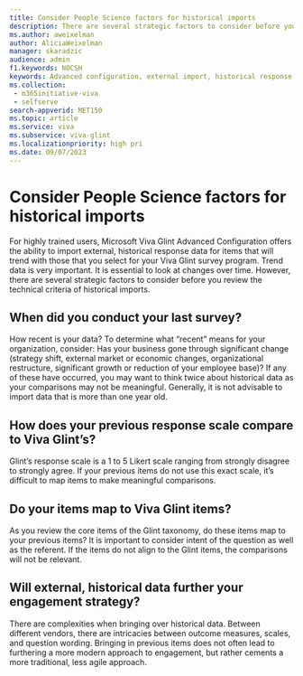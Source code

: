 ```yaml
---
title: Consider People Science factors for historical imports
description: There are several strategic factors to consider before you review the technical criteria of historical imports.
ms.author: aweixelman
author: AliciaWeixelman
manager: skaradzic
audience: admin
f1.keywords: NOCSH
keywords: Advanced configuration, external import, historical response data, historical import
ms.collection: 
 - m365initiative-viva
 - selfserve
search-appverid: MET150
ms.topic: article
ms.service: viva
ms.subservice: viva-glint
ms.localizationpriority: high pri
ms.date: 09/07/2023
---
```


# Consider People Science factors for historical imports

For highly trained users, Microsoft Viva Glint Advanced Configuration offers the ability to import external, historical response data for items that will trend with those that you select for your Viva Glint survey program. Trend data is very important. It is essential to look at changes over time. However, there are several strategic factors to consider before you review the technical criteria of historical imports.

## When did you conduct your last survey?

How recent is your data? To determine what “recent” means for your organization, consider: Has your business gone through significant change (strategy shift, external market or economic changes, organizational restructure, significant growth or reduction of your employee base)? If any of these have occurred, you may want to think twice about historical data as your comparisons may not be meaningful. Generally, it is not advisable to import data that is more than one year old.

## How does your previous response scale compare to Viva Glint’s?

Glint’s response scale is a 1 to 5 Likert scale ranging from strongly disagree to strongly agree. If your previous items do not use this exact scale, it’s difficult to map items to make meaningful comparisons.

## Do your items map to Viva Glint items?

As you review the core items of the Glint taxonomy, do these items map to your previous items? It is important to consider intent of the question as well as the referent. If the items do not align to the Glint items, the comparisons will not be relevant.

## Will external, historical data further your engagement strategy?

There are complexities when bringing over historical data. Between different vendors, there are intricacies between outcome measures, scales, and question wording. Bringing in previous items does not often lead to furthering a more modern approach to engagement, but rather cements a more traditional, less agile approach.
